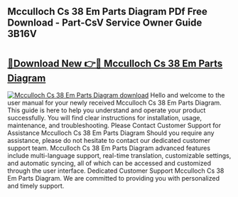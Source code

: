 ## Mcculloch Cs 38 Em Parts Diagram PDf Free Download - Part-CsV Service Owner Guide 3B16V

# <h2><a href="http://dfsgkcn.blite.top/?on=Mcculloch+Cs+38+Em+Parts+Diagram">🔗Download New 👉🔴 Mcculloch Cs 38 Em Parts Diagram</a></h2>

[![Mcculloch Cs 38 Em Parts Diagram download](https://i.imgur.com/lujVjoI.png)](http://dfsgkcn.blite.top/?on=Mcculloch+Cs+38+Em+Parts+Diagram)
Hello and welcome to the user manual for your newly received Mcculloch Cs 38 Em Parts Diagram. This guide is here to help you understand and operate your product successfully. You will find clear instructions for installation, usage, maintenance, and troubleshooting. Please Contact Customer Support for Assistance Mcculloch Cs 38 Em Parts Diagram Should you require any assistance, please do not hesitate to contact our dedicated customer support team. Mcculloch Cs 38 Em Parts Diagram advanced features include multi-language support, real-time translation, customizable settings, and automatic syncing, all of which can be accessed and customized through the user interface. Dedicated Customer Support Mcculloch Cs 38 Em Parts Diagram. We are committed to providing you with personalized and timely support.
